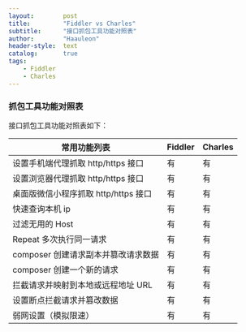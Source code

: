 ```yaml
---
layout:        post
title:         "Fiddler vs Charles"
subtitle:      "接口抓包工具功能对照表"
author:        "Haauleon"
header-style:  text
catalog:       true
tags:
    - Fiddler
    - Charles
---
```


### 抓包工具功能对照表  
接口抓包工具功能对照表如下：    

| 常用功能列表 |Fiddler|Charles|
|---|---|---|
| 设置手机端代理抓取 http/https 接口   | 有 | 有 |
| 设置浏览器代理抓取 http/https 接口   | 有 | 有 |
| 桌面版微信小程序抓取 http/https 接口 | 有 | 有 |
| 快速查询本机 ip                   | 有 | 有 |
| 过滤无用的 Host                   | 有 | 有 |
| Repeat 多次执行同一请求            | 有 | 有 |
| composer 创建请求副本并篡改请求数据  | 有 | 有 |
| composer 创建一个新的请求          | 有 | 有 |
| 拦截请求并映射到本地或远程地址 URL    | 有 | 有 |
| 设置断点拦截请求并篡改数据          | 有 | 有 |
| 弱网设置（模拟限速）               | 有 | 有 |